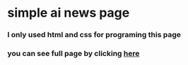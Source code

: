 <h1>simple ai news page</h1>
<h3>I only used html and css for programing this page</h3>
<h3>you can see full page by clicking <a href="https://abdulwahed-s.github.io/ai-news/main.html">here</a></h3>

